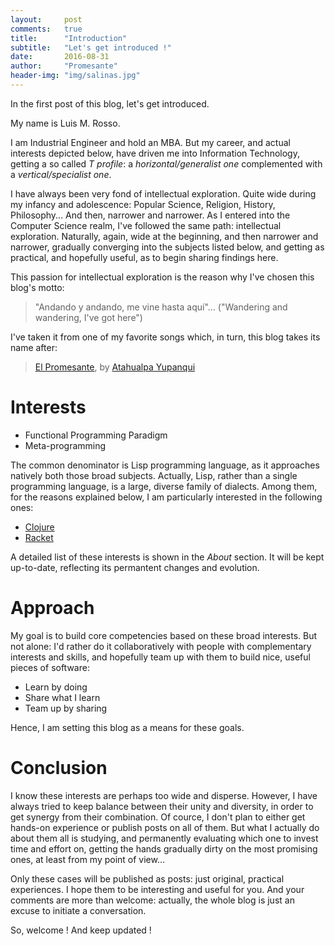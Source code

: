 ```yaml
---
layout:     post
comments:   true
title:      "Introduction"
subtitle:   "Let's get introduced !"
date:       2016-08-31
author:     "Promesante"
header-img: "img/salinas.jpg"
---
```


In the first post of this blog, let's get introduced.

My name is Luis M. Rosso.

I am Industrial Engineer and hold an MBA. But my career, and actual interests depicted below, have driven me into Information Technology, getting a so called _T profile_: a _horizontal/generalist one_ complemented with a _vertical/specialist one_.

I have always been very fond of intellectual exploration. Quite wide during my infancy and adolescence: Popular Science, Religion, History, Philosophy... And then, narrower and narrower. As I entered into the Computer Science realm, I've followed the same path: intellectual exploration. Naturally, again, wide at the beginning, and then narrower and narrower, gradually converging into the subjects listed below, and getting as practical, and hopefully useful, as to begin sharing findings here.

This passion for intellectual exploration is the reason why I've chosen this blog's motto:

> "Andando y andando, me vine hasta aquí"...
> ("Wandering and wandering, I've got here")

I've taken it from one of my favorite songs which, in turn, this blog takes its name after:

> [El Promesante](https://www.youtube.com/watch?v=NeRb39bObgM&t=41m11s), by [Atahualpa Yupanqui](https://en.wikipedia.org/wiki/Atahualpa_Yupanqui)


# Interests

* Functional Programming Paradigm
* Meta-programming

The common denominator is Lisp programming language, as it approaches natively both those broad subjects. Actually, Lisp, rather than a single programming language, is a large, diverse family of dialects. Among them, for the reasons explained below, I am particularly interested in the following ones:

* [Clojure](http://clojure.org)
* [Racket](http://racket-lang.org)

A detailed list of these interests is shown in the _About_ section. It will be kept up-to-date, reflecting its permantent changes and evolution.


# Approach

My goal is to build core competencies based on these  broad interests. But not alone: I'd rather do it collaboratively with people with complementary interests and skills, and hopefully team up with them to build nice, useful pieces of software:

* Learn by doing
* Share what I learn
* Team up by sharing

Hence, I am setting this blog as a means for these goals.


# Conclusion

I know these interests are perhaps too wide and disperse. However, I have always tried to keep balance between their unity and diversity, in order to get synergy from their combination. Of cource, I don't plan to either get hands-on experience or publish posts on all of them. But what I actually do about them all is studying, and permanently evaluating which one to invest time and effort on, getting the hands gradually dirty on the most promising ones, at least from my point of view...

Only these cases will be published as posts: just original, practical experiences. I hope them to be interesting and useful for you. And your comments are more than welcome: actually, the whole blog is just an excuse to initiate a conversation.

So, welcome ! And keep updated !
